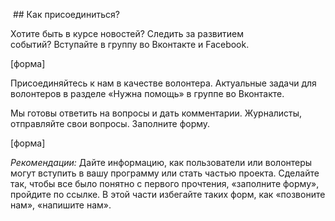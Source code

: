  ## Как присоединиться? 

Хотите быть в курсе новостей? Следить за развитием событий? Вступайте в группу во Вконтакте и Facebook. 

[форма] 

Присоединяйтесь к нам в качестве волонтера. Актуальные задачи для волонтеров в разделе «Нужна помощь» в группе во Вконтакте. 

Мы готовы ответить на вопросы и дать комментарии. Журналисты, отправляйте свои вопросы. Заполните форму.

[форма] 

<em>Рекомендации:</em> Дайте информацию, как пользователи или волонтеры могут вступить в вашу программу или стать частью проекта. Сделайте так, чтобы все было понятно с первого прочтения, «заполните форму», пройдите по ссылке. В этой части избегайте таких форм, как «позвоните нам», «напишите нам».
